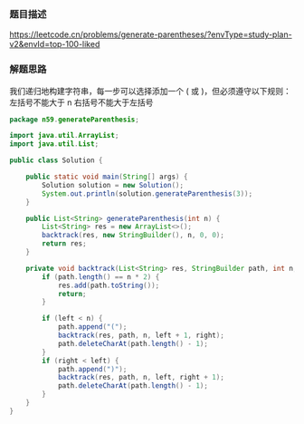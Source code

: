 ### 题目描述

https://leetcode.cn/problems/generate-parentheses/?envType=study-plan-v2&envId=top-100-liked

### 解题思路

我们递归地构建字符串，每一步可以选择添加一个 ( 或 )，但必须遵守以下规则：
左括号不能大于 n
右括号不能大于左括号

```java
package n59.generateParenthesis;

import java.util.ArrayList;
import java.util.List;

public class Solution {

    public static void main(String[] args) {
        Solution solution = new Solution();
        System.out.println(solution.generateParenthesis(3));
    }

    public List<String> generateParenthesis(int n) {
        List<String> res = new ArrayList<>();
        backtrack(res, new StringBuilder(), n, 0, 0);
        return res;
    }

    private void backtrack(List<String> res, StringBuilder path, int n, int left, int right) {
        if (path.length() == n * 2) {
            res.add(path.toString());
            return;
        }

        if (left < n) {
            path.append("(");
            backtrack(res, path, n, left + 1, right);
            path.deleteCharAt(path.length() - 1);
        }
        if (right < left) {
            path.append(")");
            backtrack(res, path, n, left, right + 1);
            path.deleteCharAt(path.length() - 1);
        }
    }
}

```